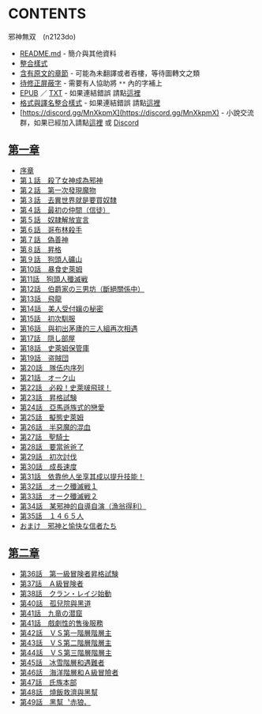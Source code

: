 # CONTENTS

邪神無双　(n2123do)


- [README.md](README.md) - 簡介與其他資料
- [整合樣式](%E6%95%B4%E5%90%88%E6%A8%A3%E5%BC%8F.md)
- [含有原文的章節](ja.md) - 可能為未翻譯或者吞樓，等待圖轉文之類
- [待修正屏蔽字](%E5%BE%85%E4%BF%AE%E6%AD%A3%E5%B1%8F%E8%94%BD%E5%AD%97.md) - 需要有人協助將 `**` 內的字補上
- [EPUB](https://gitee.com/demogitee/epub-txt/tree/master/syosetu_out/%E9%82%AA%E7%A5%9E%E7%84%A1%E5%8F%8C%E3%80%80(n2123do).epub) ／ [TXT](https://gitee.com/demogitee/epub-txt/tree/master/syosetu_out/out/%E9%82%AA%E7%A5%9E%E7%84%A1%E5%8F%8C%E3%80%80(n2123do).out.txt) - 如果連結錯誤 請點[這裡](https://gitee.com/demogitee/epub-txt)
- [格式與譯名整合樣式](https://github.com/bluelovers/node-novel/blob/master/lib/locales/%E9%82%AA%E7%A5%9E%E7%84%A1%E5%8F%8C%E3%80%80(n2123do).ts) - 如果連結錯誤 請點[這裡](https://github.com/bluelovers/node-novel/tree/master/lib/locales)
- [https://discord.gg/MnXkpmX](https://discord.gg/MnXkpmX) - 小說交流群，如果已經加入請點[這裡](https://discordapp.com/channels/467794087769014273/467794088285175809) 或 [Discord](https://discordapp.com/channels/@me)


## [第一章](00000_%E7%AC%AC%E4%B8%80%E7%AB%A0)

- [序章](00000_%E7%AC%AC%E4%B8%80%E7%AB%A0/00000_%E5%BA%8F%E7%AB%A0.txt)
- [第１話　殺了女神成為邪神](00000_%E7%AC%AC%E4%B8%80%E7%AB%A0/00010_%E7%AC%AC%EF%BC%91%E8%A9%B1%E3%80%80%E6%AE%BA%E4%BA%86%E5%A5%B3%E7%A5%9E%E6%88%90%E7%82%BA%E9%82%AA%E7%A5%9E.txt)
- [第２話　第一次發現魔物](00000_%E7%AC%AC%E4%B8%80%E7%AB%A0/00020_%E7%AC%AC%EF%BC%92%E8%A9%B1%E3%80%80%E7%AC%AC%E4%B8%80%E6%AC%A1%E7%99%BC%E7%8F%BE%E9%AD%94%E7%89%A9.txt)
- [第３話　去異世界就是要買奴隸](00000_%E7%AC%AC%E4%B8%80%E7%AB%A0/00030_%E7%AC%AC%EF%BC%93%E8%A9%B1%E3%80%80%E5%8E%BB%E7%95%B0%E4%B8%96%E7%95%8C%E5%B0%B1%E6%98%AF%E8%A6%81%E8%B2%B7%E5%A5%B4%E9%9A%B8.txt)
- [第４話　最初の仲間（信徒）](00000_%E7%AC%AC%E4%B8%80%E7%AB%A0/00040_%E7%AC%AC%EF%BC%94%E8%A9%B1%E3%80%80%E6%9C%80%E5%88%9D%E3%81%AE%E4%BB%B2%E9%96%93%EF%BC%88%E4%BF%A1%E5%BE%92%EF%BC%89.txt)
- [第５話　奴隷解放宣言](00000_%E7%AC%AC%E4%B8%80%E7%AB%A0/00050_%E7%AC%AC%EF%BC%95%E8%A9%B1%E3%80%80%E5%A5%B4%E9%9A%B7%E8%A7%A3%E6%94%BE%E5%AE%A3%E8%A8%80.txt)
- [第６話　哥布林殺手](00000_%E7%AC%AC%E4%B8%80%E7%AB%A0/00060_%E7%AC%AC%EF%BC%96%E8%A9%B1%E3%80%80%E5%93%A5%E5%B8%83%E6%9E%97%E6%AE%BA%E6%89%8B.txt)
- [第７話　偽善神](00000_%E7%AC%AC%E4%B8%80%E7%AB%A0/00070_%E7%AC%AC%EF%BC%97%E8%A9%B1%E3%80%80%E5%81%BD%E5%96%84%E7%A5%9E.txt)
- [第８話　昇格](00000_%E7%AC%AC%E4%B8%80%E7%AB%A0/00080_%E7%AC%AC%EF%BC%98%E8%A9%B1%E3%80%80%E6%98%87%E6%A0%BC.txt)
- [第９話　狗頭人礦山](00000_%E7%AC%AC%E4%B8%80%E7%AB%A0/00090_%E7%AC%AC%EF%BC%99%E8%A9%B1%E3%80%80%E7%8B%97%E9%A0%AD%E4%BA%BA%E7%A4%A6%E5%B1%B1.txt)
- [第10話　暴食史萊姆](00000_%E7%AC%AC%E4%B8%80%E7%AB%A0/00100_%E7%AC%AC10%E8%A9%B1%E3%80%80%E6%9A%B4%E9%A3%9F%E5%8F%B2%E8%90%8A%E5%A7%86.txt)
- [第11話　狗頭人殲滅戦](00000_%E7%AC%AC%E4%B8%80%E7%AB%A0/00110_%E7%AC%AC11%E8%A9%B1%E3%80%80%E7%8B%97%E9%A0%AD%E4%BA%BA%E6%AE%B2%E6%BB%85%E6%88%A6.txt)
- [第12話　伯爵家の三男坊（斷絕關係中）](00000_%E7%AC%AC%E4%B8%80%E7%AB%A0/00120_%E7%AC%AC12%E8%A9%B1%E3%80%80%E4%BC%AF%E7%88%B5%E5%AE%B6%E3%81%AE%E4%B8%89%E7%94%B7%E5%9D%8A%EF%BC%88%E6%96%B7%E7%B5%95%E9%97%9C%E4%BF%82%E4%B8%AD%EF%BC%89.txt)
- [第13話　飛龍](00000_%E7%AC%AC%E4%B8%80%E7%AB%A0/00130_%E7%AC%AC13%E8%A9%B1%E3%80%80%E9%A3%9B%E9%BE%8D.txt)
- [第14話　美人受付嬢の秘密](00000_%E7%AC%AC%E4%B8%80%E7%AB%A0/00140_%E7%AC%AC14%E8%A9%B1%E3%80%80%E7%BE%8E%E4%BA%BA%E5%8F%97%E4%BB%98%E5%AC%A2%E3%81%AE%E7%A7%98%E5%AF%86.txt)
- [第15話　初次馴服](00000_%E7%AC%AC%E4%B8%80%E7%AB%A0/00150_%E7%AC%AC15%E8%A9%B1%E3%80%80%E5%88%9D%E6%AC%A1%E9%A6%B4%E6%9C%8D.txt)
- [第16話　與初出茅廬的三人組再次相遇](00000_%E7%AC%AC%E4%B8%80%E7%AB%A0/00160_%E7%AC%AC16%E8%A9%B1%E3%80%80%E8%88%87%E5%88%9D%E5%87%BA%E8%8C%85%E5%BB%AC%E7%9A%84%E4%B8%89%E4%BA%BA%E7%B5%84%E5%86%8D%E6%AC%A1%E7%9B%B8%E9%81%87.txt)
- [第17話　隠し部屋](00000_%E7%AC%AC%E4%B8%80%E7%AB%A0/00170_%E7%AC%AC17%E8%A9%B1%E3%80%80%E9%9A%A0%E3%81%97%E9%83%A8%E5%B1%8B.txt)
- [第18話　史萊姆保管庫](00000_%E7%AC%AC%E4%B8%80%E7%AB%A0/00180_%E7%AC%AC18%E8%A9%B1%E3%80%80%E5%8F%B2%E8%90%8A%E5%A7%86%E4%BF%9D%E7%AE%A1%E5%BA%AB.txt)
- [第19話　盗賊団](00000_%E7%AC%AC%E4%B8%80%E7%AB%A0/00190_%E7%AC%AC19%E8%A9%B1%E3%80%80%E7%9B%97%E8%B3%8A%E5%9B%A3.txt)
- [第20話　隊伍内序列](00000_%E7%AC%AC%E4%B8%80%E7%AB%A0/00200_%E7%AC%AC20%E8%A9%B1%E3%80%80%E9%9A%8A%E4%BC%8D%E5%86%85%E5%BA%8F%E5%88%97.txt)
- [第21話　オーク山](00000_%E7%AC%AC%E4%B8%80%E7%AB%A0/00210_%E7%AC%AC21%E8%A9%B1%E3%80%80%E3%82%AA%E3%83%BC%E3%82%AF%E5%B1%B1.txt)
- [第22話　必殺！史萊啵飛球！](00000_%E7%AC%AC%E4%B8%80%E7%AB%A0/00220_%E7%AC%AC22%E8%A9%B1%E3%80%80%E5%BF%85%E6%AE%BA%EF%BC%81%E5%8F%B2%E8%90%8A%E5%95%B5%E9%A3%9B%E7%90%83%EF%BC%81.txt)
- [第23話　昇格試験](00000_%E7%AC%AC%E4%B8%80%E7%AB%A0/00230_%E7%AC%AC23%E8%A9%B1%E3%80%80%E6%98%87%E6%A0%BC%E8%A9%A6%E9%A8%93.txt)
- [第24話　亞馬遜族式的戀愛](00000_%E7%AC%AC%E4%B8%80%E7%AB%A0/00240_%E7%AC%AC24%E8%A9%B1%E3%80%80%E4%BA%9E%E9%A6%AC%E9%81%9C%E6%97%8F%E5%BC%8F%E7%9A%84%E6%88%80%E6%84%9B.txt)
- [第25話　擬態史萊姆](00000_%E7%AC%AC%E4%B8%80%E7%AB%A0/00250_%E7%AC%AC25%E8%A9%B1%E3%80%80%E6%93%AC%E6%85%8B%E5%8F%B2%E8%90%8A%E5%A7%86.txt)
- [第26話　半惡魔的混血](00000_%E7%AC%AC%E4%B8%80%E7%AB%A0/00260_%E7%AC%AC26%E8%A9%B1%E3%80%80%E5%8D%8A%E6%83%A1%E9%AD%94%E7%9A%84%E6%B7%B7%E8%A1%80.txt)
- [第27話　聖騎士](00000_%E7%AC%AC%E4%B8%80%E7%AB%A0/00270_%E7%AC%AC27%E8%A9%B1%E3%80%80%E8%81%96%E9%A8%8E%E5%A3%AB.txt)
- [第28話　要當爸爸了](00000_%E7%AC%AC%E4%B8%80%E7%AB%A0/00280_%E7%AC%AC28%E8%A9%B1%E3%80%80%E8%A6%81%E7%95%B6%E7%88%B8%E7%88%B8%E4%BA%86.txt)
- [第29話　初次討伐](00000_%E7%AC%AC%E4%B8%80%E7%AB%A0/00290_%E7%AC%AC29%E8%A9%B1%E3%80%80%E5%88%9D%E6%AC%A1%E8%A8%8E%E4%BC%90.txt)
- [第30話　成長速度](00000_%E7%AC%AC%E4%B8%80%E7%AB%A0/00300_%E7%AC%AC30%E8%A9%B1%E3%80%80%E6%88%90%E9%95%B7%E9%80%9F%E5%BA%A6.txt)
- [第31話　依靠他人坐享其成以提升技能！](00000_%E7%AC%AC%E4%B8%80%E7%AB%A0/00310_%E7%AC%AC31%E8%A9%B1%E3%80%80%E4%BE%9D%E9%9D%A0%E4%BB%96%E4%BA%BA%E5%9D%90%E4%BA%AB%E5%85%B6%E6%88%90%E4%BB%A5%E6%8F%90%E5%8D%87%E6%8A%80%E8%83%BD%EF%BC%81.txt)
- [第32話　オーク殲滅戦１](00000_%E7%AC%AC%E4%B8%80%E7%AB%A0/00320_%E7%AC%AC32%E8%A9%B1%E3%80%80%E3%82%AA%E3%83%BC%E3%82%AF%E6%AE%B2%E6%BB%85%E6%88%A6%EF%BC%91.txt)
- [第33話　オーク殲滅戦２](00000_%E7%AC%AC%E4%B8%80%E7%AB%A0/00330_%E7%AC%AC33%E8%A9%B1%E3%80%80%E3%82%AA%E3%83%BC%E3%82%AF%E6%AE%B2%E6%BB%85%E6%88%A6%EF%BC%92.txt)
- [第34話　某邪神的自導自演（漁翁得利）](00000_%E7%AC%AC%E4%B8%80%E7%AB%A0/00340_%E7%AC%AC34%E8%A9%B1%E3%80%80%E6%9F%90%E9%82%AA%E7%A5%9E%E7%9A%84%E8%87%AA%E5%B0%8E%E8%87%AA%E6%BC%94%EF%BC%88%E6%BC%81%E7%BF%81%E5%BE%97%E5%88%A9%EF%BC%89.txt)
- [第35話　１４６５人](00000_%E7%AC%AC%E4%B8%80%E7%AB%A0/00350_%E7%AC%AC35%E8%A9%B1%E3%80%80%EF%BC%91%EF%BC%94%EF%BC%96%EF%BC%95%E4%BA%BA.txt)
- [おまけ　邪神と愉快な信者たち](00000_%E7%AC%AC%E4%B8%80%E7%AB%A0/00360_%E3%81%8A%E3%81%BE%E3%81%91%E3%80%80%E9%82%AA%E7%A5%9E%E3%81%A8%E6%84%89%E5%BF%AB%E3%81%AA%E4%BF%A1%E8%80%85%E3%81%9F%E3%81%A1.txt)


## [第二章](00010_%E7%AC%AC%E4%BA%8C%E7%AB%A0)

- [第36話　第一級冒険者昇格試験](00010_%E7%AC%AC%E4%BA%8C%E7%AB%A0/00010_%E7%AC%AC36%E8%A9%B1%E3%80%80%E7%AC%AC%E4%B8%80%E7%B4%9A%E5%86%92%E9%99%BA%E8%80%85%E6%98%87%E6%A0%BC%E8%A9%A6%E9%A8%93.txt)
- [第37話　Ａ級冒険者](00010_%E7%AC%AC%E4%BA%8C%E7%AB%A0/00020_%E7%AC%AC37%E8%A9%B1%E3%80%80%EF%BC%A1%E7%B4%9A%E5%86%92%E9%99%BA%E8%80%85.txt)
- [第38話　クラン・レイジ始動](00010_%E7%AC%AC%E4%BA%8C%E7%AB%A0/00030_%E7%AC%AC38%E8%A9%B1%E3%80%80%E3%82%AF%E3%83%A9%E3%83%B3%E3%83%BB%E3%83%AC%E3%82%A4%E3%82%B8%E5%A7%8B%E5%8B%95.txt)
- [第40話　孤兒院與黑道](00010_%E7%AC%AC%E4%BA%8C%E7%AB%A0/00040_%E7%AC%AC40%E8%A9%B1%E3%80%80%E5%AD%A4%E5%85%92%E9%99%A2%E8%88%87%E9%BB%91%E9%81%93.txt)
- [第41話　九竜の潜窟](00010_%E7%AC%AC%E4%BA%8C%E7%AB%A0/00050_%E7%AC%AC41%E8%A9%B1%E3%80%80%E4%B9%9D%E7%AB%9C%E3%81%AE%E6%BD%9C%E7%AA%9F.txt)
- [第41話　戲劇性的售後服務](00010_%E7%AC%AC%E4%BA%8C%E7%AB%A0/00060_%E7%AC%AC41%E8%A9%B1%E3%80%80%E6%88%B2%E5%8A%87%E6%80%A7%E7%9A%84%E5%94%AE%E5%BE%8C%E6%9C%8D%E5%8B%99.txt)
- [第42話　ＶＳ第一階層階層主](00010_%E7%AC%AC%E4%BA%8C%E7%AB%A0/00070_%E7%AC%AC42%E8%A9%B1%E3%80%80%EF%BC%B6%EF%BC%B3%E7%AC%AC%E4%B8%80%E9%9A%8E%E5%B1%A4%E9%9A%8E%E5%B1%A4%E4%B8%BB.txt)
- [第43話　ＶＳ第二階層階層主](00010_%E7%AC%AC%E4%BA%8C%E7%AB%A0/00080_%E7%AC%AC43%E8%A9%B1%E3%80%80%EF%BC%B6%EF%BC%B3%E7%AC%AC%E4%BA%8C%E9%9A%8E%E5%B1%A4%E9%9A%8E%E5%B1%A4%E4%B8%BB.txt)
- [第44話　ＶＳ第三階層階層主](00010_%E7%AC%AC%E4%BA%8C%E7%AB%A0/00090_%E7%AC%AC44%E8%A9%B1%E3%80%80%EF%BC%B6%EF%BC%B3%E7%AC%AC%E4%B8%89%E9%9A%8E%E5%B1%A4%E9%9A%8E%E5%B1%A4%E4%B8%BB.txt)
- [第45話　冰雪階層和遇難者](00010_%E7%AC%AC%E4%BA%8C%E7%AB%A0/00100_%E7%AC%AC45%E8%A9%B1%E3%80%80%E5%86%B0%E9%9B%AA%E9%9A%8E%E5%B1%A4%E5%92%8C%E9%81%87%E9%9B%A3%E8%80%85.txt)
- [第46話　海洋階層和Ａ級冒險者](00010_%E7%AC%AC%E4%BA%8C%E7%AB%A0/00110_%E7%AC%AC46%E8%A9%B1%E3%80%80%E6%B5%B7%E6%B4%8B%E9%9A%8E%E5%B1%A4%E5%92%8C%EF%BC%A1%E7%B4%9A%E5%86%92%E9%9A%AA%E8%80%85.txt)
- [第47話　氏族本部](00010_%E7%AC%AC%E4%BA%8C%E7%AB%A0/00120_%E7%AC%AC47%E8%A9%B1%E3%80%80%E6%B0%8F%E6%97%8F%E6%9C%AC%E9%83%A8.txt)
- [第48話　燒飯救濟與黑幫](00010_%E7%AC%AC%E4%BA%8C%E7%AB%A0/00130_%E7%AC%AC48%E8%A9%B1%E3%80%80%E7%87%92%E9%A3%AF%E6%95%91%E6%BF%9F%E8%88%87%E9%BB%91%E5%B9%AB.txt)
- [第49話　黑幫〝赤狼〟](00010_%E7%AC%AC%E4%BA%8C%E7%AB%A0/00140_%E7%AC%AC49%E8%A9%B1%E3%80%80%E9%BB%91%E5%B9%AB%E3%80%9D%E8%B5%A4%E7%8B%BC%E3%80%9F.txt)

